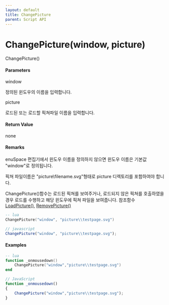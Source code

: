 ```yaml
---
layout: default
title: ChangePicture
parent: Script API
---
```

# ChangePicture\(window, picture\)

ChangePicture\(\)

#### Parameters

window

정의된 윈도우의 이름을 입력합니다.

picture

로드된 또는 로드할 픽쳐파일 이름을 입력합니다.

#### Return Value

none

#### Remarks

enuSpace 편집기에서 윈도우 이름을 정의하지 않으면 윈도우 이름은 기본값 "window"로 정의됩니다.

픽쳐 파일이름은 "picture\filename.svg"형태로 picture 디렉토리를 포함하여야 합니다.

ChangePicture\(\)함수는 로드된 픽쳐를 보여주거나, 로드되지 않은 픽쳐를 호출하였을 경우 로드를 수행하고 해당 윈도우에 픽쳐 파일을 보여줍니다. 참조함수 [LoadPicture\(\)](./enusscriptapi_loadpicture.md), [RemovePicture\(\)](./enusscriptapi_removepicture.md)

```lua
-- lua
ChangePicture("window", "picture\\testpage.svg")
```

```js
// javascript
ChangePicture("window", "picture\\testpage.svg");
```

#### 

#### Examples

```lua
-- lua
function _onmousedown()
    ChangePicture("window","picture\\testpage.svg")
end
```

```js
// JavaScript
function _onmousedown()
{    
    ChangePicture("window","picture\\testpage.svg");
}
```



